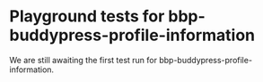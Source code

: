 # Playground tests for bbp-buddypress-profile-information
We are still awaiting the first test run for bbp-buddypress-profile-information.

